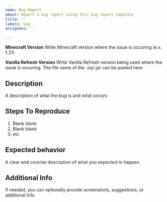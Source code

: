 ```yaml
---
name: Bug Report
about: Report a bug report using this bug report template
title: ''
labels: bug
assignees: ''

---
```


**Minecraft Version**
Write Minecraft version where the issue is occuring (e.x. 1.21)

**Vanilla Refresh Version**
Write Vanilla Refresh version being used where the issue is occuring. The file name of the .zip/.jar can be pasted here

## Description
A description of what the bug is and what occurs

## Steps To Reproduce

1. Blank blank
2. Blank blank
3. etc

## Expected behavior
A clear and concise description of what you expected to happen.

## Additional Info
If needed, you can optionally provide screenshots, suggestions, or additional info
